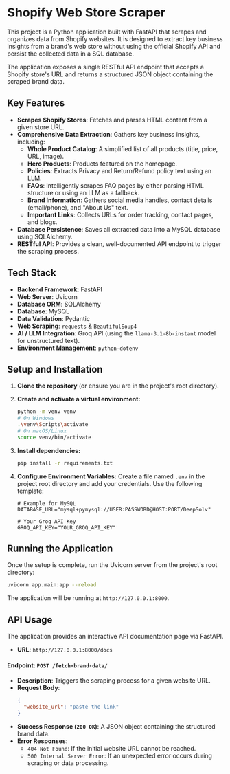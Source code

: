 
# Shopify Web Store Scraper 

This project is a Python application built with FastAPI that scrapes and organizes data from Shopify websites. It is designed to extract key business insights from a brand's web store without using the official Shopify API and persist the collected data in a SQL database.

The application exposes a single RESTful API endpoint that accepts a Shopify store's URL and returns a structured JSON object containing the scraped brand data.

## Key Features

-   **Scrapes Shopify Stores**: Fetches and parses HTML content from a given store URL.
-   **Comprehensive Data Extraction**: Gathers key business insights, including:
    -   **Whole Product Catalog**: A simplified list of all products (title, price, URL, image).
    -   **Hero Products**: Products featured on the homepage.
    -   **Policies**: Extracts Privacy and Return/Refund policy text using an LLM.
    -   **FAQs**: Intelligently scrapes FAQ pages by either parsing HTML structure or using an LLM as a fallback.
    -   **Brand Information**: Gathers social media handles, contact details (email/phone), and "About Us" text.
    -   **Important Links**: Collects URLs for order tracking, contact pages, and blogs.
-   **Database Persistence**: Saves all extracted data into a MySQL database using SQLAlchemy.
-   **RESTful API**: Provides a clean, well-documented API endpoint to trigger the scraping process.

## Tech Stack

-   **Backend Framework**: FastAPI
-   **Web Server**: Uvicorn
-   **Database ORM**: SQLAlchemy
-   **Database**: MySQL
-   **Data Validation**: Pydantic
-   **Web Scraping**: `requests` & `BeautifulSoup4`
-   **AI / LLM Integration**: Groq API (using the `llama-3.1-8b-instant` model for unstructured text).
-   **Environment Management**: `python-dotenv`

## Setup and Installation

1.  **Clone the repository** (or ensure you are in the project's root directory).

2.  **Create and activate a virtual environment:**
    ```bash
    python -m venv venv
    # On Windows
    .\venv\Scripts\activate
    # On macOS/Linux
    source venv/bin/activate
    ```

3.  **Install dependencies:**
    ```bash
    pip install -r requirements.txt
    ```

4.  **Configure Environment Variables:**
    Create a file named `.env` in the project root directory and add your credentials. Use the following template:

    ```env
    # Example for MySQL
    DATABASE_URL="mysql+pymysql://USER:PASSWORD@HOST:PORT/DeepSolv"

    # Your Groq API Key
    GROQ_API_KEY="YOUR_GROQ_API_KEY"
    ```

## Running the Application

Once the setup is complete, run the Uvicorn server from the project's root directory:

```bash
uvicorn app.main:app --reload
```

The application will be running at `http://127.0.0.1:8000`.

## API Usage

The application provides an interactive API documentation page via FastAPI.

-   **URL**: `http://127.0.0.1:8000/docs`

#### Endpoint: `POST /fetch-brand-data/`

-   **Description**: Triggers the scraping process for a given website URL.
-   **Request Body**:
    ```json
    {
      "website_url": "paste the link"
    }
    ```
-   **Success Response (`200 OK`)**: A JSON object containing the structured brand data.
-   **Error Responses**:
    -   `404 Not Found`: If the initial website URL cannot be reached.
    -   `500 Internal Server Error`: If an unexpected error occurs during scraping or data processing.
